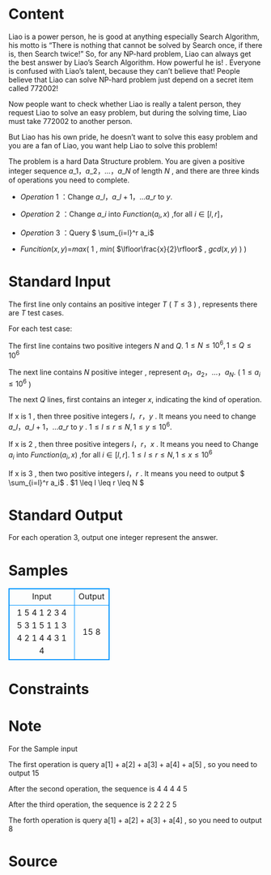 
# Content

Liao is a power person, he is good at anything especially Search Algorithm, his motto is “There is nothing that cannot be solved by Search once, if there is, then Search twice!” So, for any NP-hard   problem, Liao can always get the best answer by Liao’s Search Algorithm. How powerful he is! . Everyone is confused with Liao’s talent, because they can’t believe that! People believe that Liao can solve NP-hard problem just depend on a secret item called 772002! 

Now people want to check whether Liao is really a talent person, they request Liao to solve an easy problem, but during the solving time, Liao must take 772002 to another person.

But Liao has his own pride, he doesn’t want to solve this easy problem and you are a fan of Liao, you want help Liao to solve this problem!

The problem is a hard Data Structure problem. You are given a positive integer sequence $a\_1$，$a\_2$，…，$a\_N$ of length $N$ , and there are three kinds of operations you need to complete.

* $Operation$ $1$ ：Change $a\_l，a\_{l+1}，…  a\_r$ to $y$.

* $Operation$ $2$ ：Change $a\_i$  into $Function( a_i , x  )$  ,for all $i ∈[ l ,r ]$，

* $Operation$ $3$ ：Query $ \sum_{i=l}^r a\_i$ 

* $Funcition( x ,y )$=$max$⁡$($ $1$ , $min$$⁡($  $\lfloor\frac{x}{2}\rfloor$ , $gcd(x,y)$  $)$  $)$

# Standard Input

The first line only contains an positive integer $T$ ( $T \leq 3$ ) , represents there are $T$ test cases.

For each test case:

The first line contains two positive integers $N$ and $Q$. $1 \leq N \leq 10^6  ,1 \leq Q \leq 10^6$

The next line contains $N$ positive integer  , represent $a_1，a_2，…，a_N$.  ( $1 \leq a_i \leq 10^6$ )

The next $Q$ lines, first contains an integer $x$, indicating the kind of operation.

If x is 1 , then three positive integers $l$，$r$，$y$ . It means you need to change $a\_l，a\_{l+1}，…  a\_r$ to $y$ . $1 \leq l \leq r \leq N ,1 \leq y \leq 10^6$.

If x is 2 , then three positive integers $l$，$r$，$x$ . It means you need to Change $a_i$  into $Function( a_i ,x  )$  ,for all $i ∈[ l ,r ]$. $1 \leq l \leq r \leq N ,1 \leq x \leq 10^6$

If x is 3 , then two positive integers $l$，$r$ . It means you need to output  $ \sum_{i=l}^r a\_i$ . $1 \leq l \leq r \leq N $

# Standard Output

For each operation 3, output one integer represent the answer.

# Samples

<style>
        table,table tr th, table tr td { border:1px solid #0094ff; }
        table { width: 200px; min-height: 25px; line-height: 25px; text-align: center; border-collapse: collapse;}   
    </style>
<table>
	<tr>
		<td>Input</td>
		<td>Output</td>
	</tr>
<tr><td>1
5 4
1 2 3 4 5
3 1 5
1 1 3 4
2 1 4 4
3 1 4
</td><td>15
8
</td></tr></table>


# Constraints



# Note

For the Sample input

The first operation is query a[1] + a[2] + a[3] + a[4] + a[5] , so you need to output 15

After the second operation, the sequence is 4 4 4 4 5

After the third operation, the sequence is 2 2 2 2 5

The forth operation is query a[1] + a[2] + a[3] + a[4] , so you need to output 8

# Source


